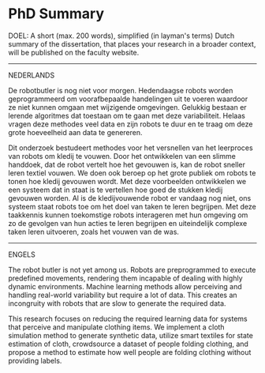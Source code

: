 # PhD Summary

DOEL:
A short (max. 200 words), simplified (in layman's terms) Dutch summary of the dissertation, that places your research in a broader context, will be published on the faculty website.

---- 

NEDERLANDS

De robotbutler is nog niet voor morgen. Hedendaagse robots worden geprogrammeerd om voorafbepaalde handelingen uit te voeren waardoor ze niet kunnen omgaan met wijzigende omgevingen. Gelukkig bestaan er lerende algoritmes dat toestaan om te gaan met deze variabiliteit. Helaas vragen deze methodes veel data en zijn robots te duur en te traag om deze grote hoeveelheid aan data te genereren.  

Dit onderzoek bestudeert methodes voor het versnellen van het leerproces van robots om kledij te vouwen. Door het ontwikkelen van een slimme handdoek, dat de robot vertelt hoe het gevouwen is, kan de robot sneller leren textiel vouwen. We doen ook beroep op het grote publiek om robots te tonen hoe kledij gevouwen wordt. Met deze voorbeelden ontwikkelen we een systeem dat in staat is te vertellen hoe goed de stukken kledij gevouwen worden. Al is de kledijvouwende robot er vandaag nog niet, ons systeem staat robots toe om het doel van taken te leren begrijpen. 
Met deze taakkennis kunnen toekomstige robots interageren met hun omgeving om zo de gevolgen van hun acties te leren begrijpen en uiteindelijk complexe taken leren uitvoeren, zoals het vouwen van de was. 

-----

ENGELS

The robot butler is not yet among us. Robots are preprogrammed to execute predefined movements, rendering them incapable of dealing with highly dynamic environments. Machine learning methods allow perceiving and handling real-world variability but require a lot of data. This creates an incongruity with robots that are slow to generate the required data. 

This research focuses on reducing the required learning data for systems that perceive and manipulate clothing items. We implement a cloth simulation method to generate synthetic data, utilize smart textiles for state estimation of cloth, crowdsource a dataset of people folding clothing, and propose a method to estimate how well people are folding clothing without providing labels.